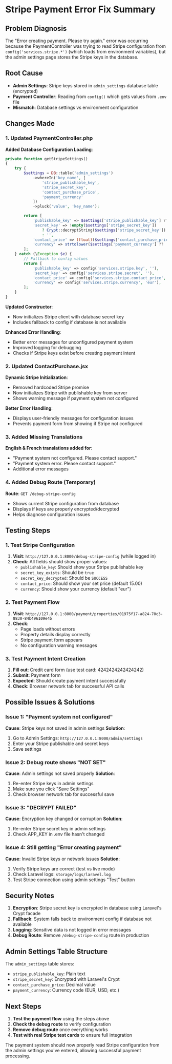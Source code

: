 # Stripe Payment Error Fix Summary

## Problem Diagnosis
The "Error creating payment. Please try again." error was occurring because the PaymentController was trying to read Stripe configuration from `config('services.stripe.*')` (which loads from environment variables), but the admin settings page stores the Stripe keys in the database.

## Root Cause
- **Admin Settings**: Stripe keys stored in `admin_settings` database table (encrypted)
- **Payment Controller**: Reading from `config()` which gets values from `.env` file
- **Mismatch**: Database settings vs environment configuration

## Changes Made

### 1. Updated PaymentController.php

**Added Database Configuration Loading**:
```php
private function getStripeSettings()
{
    try {
        $settings = DB::table('admin_settings')
            ->whereIn('key_name', [
                'stripe_publishable_key', 
                'stripe_secret_key', 
                'contact_purchase_price', 
                'payment_currency'
            ])
            ->pluck('value', 'key_name');

        return [
            'publishable_key' => $settings['stripe_publishable_key'] ?? '',
            'secret_key' => !empty($settings['stripe_secret_key']) 
                ? Crypt::decryptString($settings['stripe_secret_key']) 
                : '',
            'contact_price' => (float)($settings['contact_purchase_price'] ?? 15.00),
            'currency' => strtolower($settings['payment_currency'] ?? 'eur'),
        ];
    } catch (\Exception $e) {
        // Fallback to config values
        return [
            'publishable_key' => config('services.stripe.key', ''),
            'secret_key' => config('services.stripe.secret', ''),
            'contact_price' => config('services.stripe.contact_price', 15.00),
            'currency' => config('services.stripe.currency', 'eur'),
        ];
    }
}
```

**Updated Constructor**:
- Now initializes Stripe client with database secret key
- Includes fallback to config if database is not available

**Enhanced Error Handling**:
- Better error messages for unconfigured payment system
- Improved logging for debugging
- Checks if Stripe keys exist before creating payment intent

### 2. Updated ContactPurchase.jsx

**Dynamic Stripe Initialization**:
- Removed hardcoded Stripe promise
- Now initializes Stripe with publishable key from server
- Shows warning message if payment system not configured

**Better Error Handling**:
- Displays user-friendly messages for configuration issues
- Prevents payment form from showing if Stripe not configured

### 3. Added Missing Translations

**English & French translations added for**:
- "Payment system not configured. Please contact support."
- "Payment system error. Please contact support."
- Additional error messages

### 4. Added Debug Route (Temporary)

**Route**: `GET /debug-stripe-config`
- Shows current Stripe configuration from database
- Displays if keys are properly encrypted/decrypted
- Helps diagnose configuration issues

## Testing Steps

### 1. Test Stripe Configuration
1. **Visit**: `http://127.0.0.1:8000/debug-stripe-config` (while logged in)
2. **Check**: All fields should show proper values:
   - `publishable_key`: Should show your Stripe publishable key
   - `secret_key_exists`: Should be `true`
   - `secret_key_decrypted`: Should be `SUCCESS`
   - `contact_price`: Should show your set price (default 15.00)
   - `currency`: Should show your currency (default "eur")

### 2. Test Payment Flow
1. **Visit**: `http://127.0.0.1:8000/payment/properties/01975f17-a824-70c3-8830-84b496109e4b`
2. **Check**: 
   - Page loads without errors
   - Property details display correctly
   - Stripe payment form appears
   - No configuration warning messages

### 3. Test Payment Intent Creation
1. **Fill out**: Credit card form (use test card: 4242424242424242)
2. **Submit**: Payment form
3. **Expected**: Should create payment intent successfully
4. **Check**: Browser network tab for successful API calls

## Possible Issues & Solutions

### Issue 1: "Payment system not configured"
**Cause**: Stripe keys not saved in admin settings
**Solution**: 
1. Go to Admin Settings: `http://127.0.0.1:8000/admin/settings`
2. Enter your Stripe publishable and secret keys
3. Save settings

### Issue 2: Debug route shows "NOT SET"
**Cause**: Admin settings not saved properly
**Solution**:
1. Re-enter Stripe keys in admin settings
2. Make sure you click "Save Settings"
3. Check browser network tab for successful save

### Issue 3: "DECRYPT FAILED"
**Cause**: Encryption key changed or corruption
**Solution**:
1. Re-enter Stripe secret key in admin settings
2. Check APP_KEY in .env file hasn't changed

### Issue 4: Still getting "Error creating payment"
**Cause**: Invalid Stripe keys or network issues
**Solution**:
1. Verify Stripe keys are correct (test vs live mode)
2. Check Laravel logs: `storage/logs/laravel.log`
3. Test Stripe connection using admin settings "Test" button

## Security Notes

1. **Encryption**: Stripe secret key is encrypted in database using Laravel's Crypt facade
2. **Fallback**: System falls back to environment config if database not available
3. **Logging**: Sensitive data is not logged in error messages
4. **Debug Route**: Remove `/debug-stripe-config` route in production

## Admin Settings Table Structure

The `admin_settings` table stores:
- `stripe_publishable_key`: Plain text
- `stripe_secret_key`: Encrypted with Laravel's Crypt
- `contact_purchase_price`: Decimal value
- `payment_currency`: Currency code (EUR, USD, etc.)

## Next Steps

1. **Test the payment flow** using the steps above
2. **Check the debug route** to verify configuration
3. **Remove debug route** once everything works
4. **Test with real Stripe test cards** to ensure full integration

The payment system should now properly read Stripe configuration from the admin settings you've entered, allowing successful payment processing.

